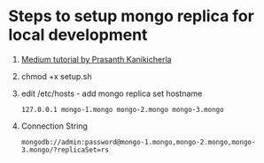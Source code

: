 # Steps to setup mongo replica for local development

1. [Medium tutorial by Prasanth Kanikicherla](https://prashix.medium.com/setup-mongodb-replicaset-with-authentication-enabled-using-docker-compose-5edd2ad46a90)

2. chmod +x setup.sh

3. edit /etc/hosts - add mongo replica set hostname

   ```
   127.0.0.1 mongo-1.mongo mongo-2.mongo mongo-3.mongo
   ```

4. Connection String
   ```
   mongodb://admin:password@mongo-1.mongo,mongo-2.mongo,mongo-3.mongo/?replicaSet=rs
   ```
